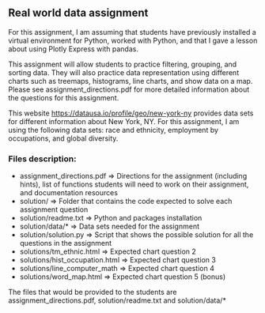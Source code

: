 ## Real world data assignment

For this assignment, I am assuming that students have previously installed a virtual environment for Python, worked with Python, and that I gave a lesson about using Plotly Express with pandas.

This assignment will allow students to practice filtering, grouping, and sorting data. They will also practice data representation using different charts such as treemaps, histograms, line charts, and show data on a map. Please see assignment_directions.pdf for more detailed information about the questions for this assignment.

This website https://datausa.io/profile/geo/new-york-ny provides data sets for different information about New York, NY. For this assignment, I am using the following data sets:
race and ethnicity, employment by occupations, and global diversity.


### Files description:

+ assignment_directions.pdf => Directions for the assignment (including hints), list of functions students will need to work on their assignment, and documentation resources
+ solution/ => Folder that contains the code expected to solve each assignment question
+ solution/readme.txt => Python and packages installation
+ solution/data/* => Data sets needed for the assignment
+ solution/solution.py => Script that shows the possible solution for all the questions in the assignment
+ solutions/tm_ethnic.html => Expected chart question 2
+ solutions/hist_occupation.html => Expected chart question 3
+ solutions/line_computer_math => Expected chart question 4
+ solutions/word_map.html => Expected chart question 5 (bonus)

The files that would be provided to the students are assignment_directions.pdf, solution/readme.txt and solution/data/*
